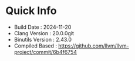 # Quick Info
* Build Date : 2024-11-20
* Clang Version : 20.0.0git
* Binutils Version : 2.43.0
* Compiled Based : https://github.com/llvm/llvm-project/commit/6b4f6754
